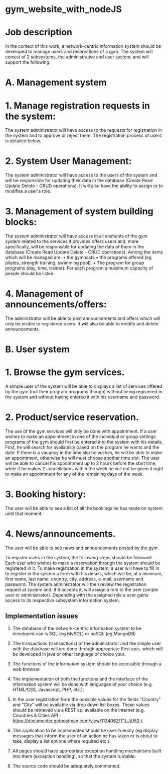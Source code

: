 # gym_website_with_nodeJS

# Job description

In the context of this work, a network-centric information system should be developed
to manage users and reservations of a gym. The system will consist of 2
subsystems, the administrative and user system, and will support the following:

# A. Management system

# 1. Manage registration requests in the system:

The system administrator will have access
to the requests for registration in the system and to approve or reject them. The registration process
of users is detailed below.

# 2. System User Management:
   
The system administrator will have access to the users
of the system and will be responsible for updating their data in the database
(Create Read Update Delete - CRUD operations). It will also have the ability to assign or to
modifies a user's role.

# 3. Management of system building blocks:
   
 The system administrator will have access in all elements of the gym system related to the services it provides
offers users and, more specifically, will be responsible for updating the data
of them in the database (Create Read Update Delete - CRUD operations). Among the items
which will be managed are:
• the gymnasts
• the programs offered (eg pilates, strength training, swimming pool).
• The program for group programs (day, time, trainer). For each program a maximum capacity of people should be listed.


# 4. Management of announcements/offers:

The administrator will be able to post announcements and offers which will only be visible to registered users. It will also be able to
modify and delete announcements.


# B. User system

# 1. Browse the gym services. 
A simple user of the system will be able to
displays a list of services offered by the gym (not their program
programs though) without being registered in the system and without having entered it
with his username and password.


# 2. Product/service reservation. 
The use of the gym services will only be done with
appointment. If a user wishes to make an appointment in one of the individual or group settings
programs of the gym should first be entered into the system with his details.
First, he will search for availability based on the program he wants and the date.
If there is a vacancy in the time slot he wishes, he will be able to make an appointment, otherwise he will
must choose another time slot. The user will be able to cancel his appointment up to 2 hours
before the start time, while if he makes 2 cancellations within the week he will not be given it
right to make an appointment for any of the remaining days of the week.

# 3. Booking history: 
The user will be able to see a list of all the bookings he has made on
system until that moment.

# 4. News/announcements.
The user will be able to see news and announcements posted by
the gym


To register users in the system, the following steps should be followed: Each user who
wishes to make a reservation through the system should be registered in it. To make
registration in the system, a user will have to fill in to register in the system a form
with his details, which will be, at a minimum, first name, last name, country, city, address, e-mail,
username and password. The system administrator will then review the registration request at
system and, if it accepts it, will assign a role to the user (simple user or administrator). Depending
with the assigned role a user gains access to its respective subsystem
information system.

## Implementation issues

1. The database of the network-centric information system to be developed can
is SQL (eg MySQL) or noSQL (eg MongoDB)

2. The transactions (transactions) of the administrator and the simple user with the database will
are done through appropriate Rest apis, which will be developed in java or other language of choice
your.

3. The functions of the information system should be accessible through a web browser.

4. The implementation of both the functions and the interface of the information system will be done with
languages of your choice (e.g. HTML/CSS, Javascript, PHP, etc.).

5. In the user registration form the possible values for the fields "Country" and "City" will be available
via drop down list boxes. These values should be retrieved via a REST api available
on the internet (e.g. Countries & Cities API -
https://documenter.getpostman.com/view/1134062/T1LJjU52 ).

6. The application to be implemented should be user-friendly (eg display messages
that inform the user of an action he has taken or is about to take, display a list
options where required etc.).

7. All pages should have appropriate exception handling mechanisms built into them
(exception handling), so that the system is stable.

8. The source code should be adequately commented.































